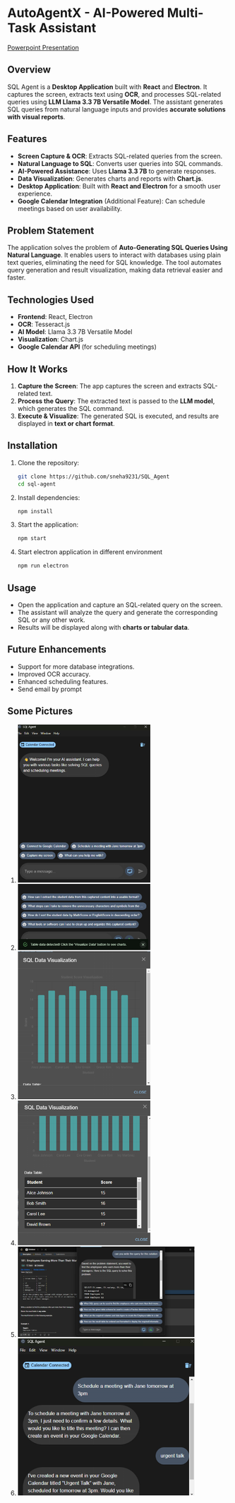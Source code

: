 # AutoAgentX - AI-Powered Multi-Task Assistant
[Powerpoint Presentation](https://drive.google.com/file/d/1iNMxsFH-LbT_1h4rMRBAcRBn2932BjtN/view?usp=sharing)
## Overview
SQL Agent is a **Desktop Application** built with **React** and **Electron**. It captures the screen, extracts text using **OCR**, and processes SQL-related queries using **LLM Llama 3.3 7B Versatile Model**. The assistant generates SQL queries from natural language inputs and provides **accurate solutions with visual reports**.

## Features
- **Screen Capture & OCR**: Extracts SQL-related queries from the screen.
- **Natural Language to SQL**: Converts user queries into SQL commands.
- **AI-Powered Assistance**: Uses **Llama 3.3 7B** to generate responses.
- **Data Visualization**: Generates charts and reports with **Chart.js**.
- **Desktop Application**: Built with **React and Electron** for a smooth user experience.
- **Google Calendar Integration** (Additional Feature): Can schedule meetings based on user availability.

## Problem Statement
The application solves the problem of **Auto-Generating SQL Queries Using Natural Language**. It enables users to interact with databases using plain text queries, eliminating the need for SQL knowledge. The tool automates query generation and result visualization, making data retrieval easier and faster.

## Technologies Used
- **Frontend**: React, Electron
- **OCR**: Tesseract.js
- **AI Model**: Llama 3.3 7B Versatile Model
- **Visualization**: Chart.js
- **Google Calendar API** (for scheduling meetings)

## How It Works
1. **Capture the Screen**: The app captures the screen and extracts SQL-related text.
2. **Process the Query**: The extracted text is passed to the **LLM model**, which generates the SQL command.
3. **Execute & Visualize**: The generated SQL is executed, and results are displayed in **text or chart format**.

## Installation
1. Clone the repository:
   ```sh
   git clone https://github.com/sneha9231/SQL_Agent
   cd sql-agent
   ```
2. Install dependencies:
   ```sh
   npm install
   ```
3. Start the application:
   ```sh
   npm start
   ```
4. Start electron application in different environment
    ```sh
    npm run electron
    ```

## Usage
- Open the application and capture an SQL-related query on the screen.
- The assistant will analyze the query and generate the corresponding SQL or any other work.
- Results will be displayed along with **charts or tabular data**.

## Future Enhancements
- Support for more database integrations.
- Improved OCR accuracy.
- Enhanced scheduling features.
- Send email by prompt

## Some Pictures
1. <img src="photos/1.png" width="300">
2. <img src="photos/2.png" width="300">
3. <img src="photos/3.png" width="300">
4. <img src="photos/4.png" width="300">
5. <img src="photos/5.png" width="400">
6. <img src="photos/6.png" width="400">

##
